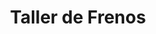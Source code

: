---
title: "Taller de Frenos"
url: /alajuelita/taller-de-frenos/
shop: reparación de automóviles
---